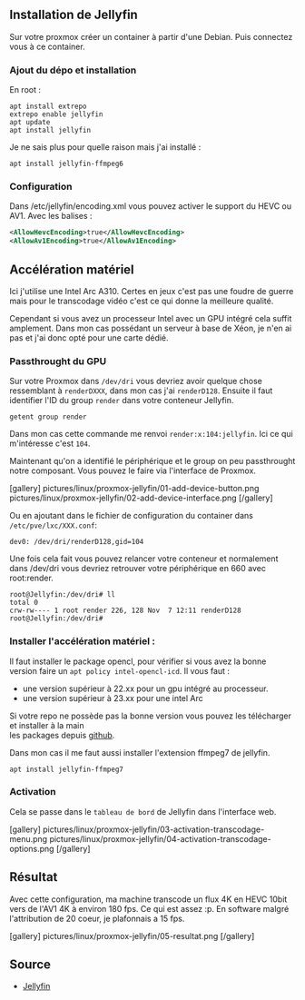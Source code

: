 ## Installation de Jellyfin
Sur votre proxmox créer un container à partir d'une Debian. 
Puis connectez vous à ce container. 

### Ajout du dépo et installation

En root : 

~~~shell
apt install extrepo
extrepo enable jellyfin
apt update
apt install jellyfin
~~~

Je ne sais plus pour quelle raison mais j'ai installé :

~~~shell
apt install jellyfin-ffmpeg6
~~~

### Configuration 

Dans /etc/jellyfin/encoding.xml vous pouvez activer le support du HEVC ou AV1. 
Avec les balises :

~~~xml
<AllowHevcEncoding>true</AllowHevcEncoding>
<AllowAv1Encoding>true</AllowAv1Encoding>
~~~

## Accélération matériel 

Ici j'utilise une Intel Arc A310. 
Certes en jeux c'est pas une foudre de guerre mais pour le transcodage 
vidéo c'est ce qui donne la meilleure qualité. 

Cependant si vous avez un processeur Intel avec un GPU intégré cela 
suffit amplement. Dans mon cas possédant un serveur à base de Xéon, 
je n'en ai pas et j'ai donc opté pour une carte dédié. 

### Passthrought du GPU

Sur votre Proxmox dans `/dev/dri` vous devriez avoir quelque chose ressemblant 
à `renderDXXX`, dans mon cas j'ai `renderD128`. 
Ensuite il faut identifier l'ID du group `render` dans votre conteneur Jellyfin. 

~~~shell
getent group render
~~~

Dans mon cas cette commande me renvoi `render:x:104:jellyfin`. Ici ce qui m'intéresse c'est `104`.

Maintenant qu'on a identifié le périphérique et le group on peu 
passthrought notre composant. Vous pouvez le faire via l'interface de Proxmox.

[gallery]
pictures/linux/proxmox-jellyfin/01-add-device-button.png
pictures/linux/proxmox-jellyfin/02-add-device-interface.png
[/gallery]

Ou en ajoutant dans le fichier de configuration du container 
dans `/etc/pve/lxc/XXX.conf`:

~~~shell
dev0: /dev/dri/renderD128,gid=104
~~~

Une fois cela fait vous pouvez relancer votre conteneur et normalement 
dans /dev/dri vous devriez retrouver votre périphérique en 660 
avec root:render. 

~~~shell
root@Jellyfin:/dev/dri# ll
total 0
crw-rw---- 1 root render 226, 128 Nov  7 12:11 renderD128
root@Jellyfin:/dev/dri# 
~~~

### Installer l'accélération matériel :

Il faut installer le package opencl, pour vérifier si vous avez la 
bonne version faire un `apt policy intel-opencl-icd`. 
Il vous faut :
- une version supérieur à 22.xx pour un gpu intégré au processeur.
- une version supérieur à 23.xx pour une intel Arc

Si votre repo ne possède pas la bonne version vous pouvez les télécharger et installer à la main  
les packages depuis [github](https://github.com/intel/compute-runtime/releases). 

Dans mon cas il me faut aussi installer l'extension ffmpeg7 de jellyfin.

~~~shell
apt install jellyfin-ffmpeg7
~~~

### Activation

Cela se passe dans le `tableau de bord` de Jellyfin dans l'interface web. 

[gallery]
pictures/linux/proxmox-jellyfin/03-activation-transcodage-menu.png
pictures/linux/proxmox-jellyfin/04-activation-transcodage-options.png
[/gallery]

## Résultat
Avec cette configuration, ma machine transcode un flux 4K en 
HEVC 10bit vers de l'AV1 4K à environ 180 fps. Ce qui est assez :p. 
En software malgré l'attribution de 20 coeur, je plafonnais a 15 fps. 

[gallery]
pictures/linux/proxmox-jellyfin/05-resultat.png
[/gallery]


## Source

* [Jellyfin](https://jellyfin.org/docs/general/administration/hardware-acceleration/)
